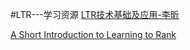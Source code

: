 #LTR---学习资源
[LTR技术基础及应用-李昕](http://learn.baidu.com/courseInfo.html?courseId=2133)
<br>

[A Short Introduction to Learning to Rank](http://tcci.ccf.org.cn/summersch/classm/l2r.pdf)
<br>
​